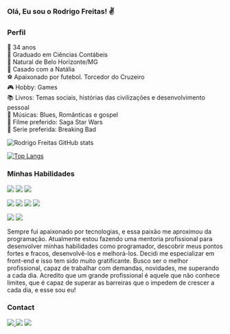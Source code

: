 ### Olá, Eu sou o Rodrigo Freitas! ✌️

### Perfil

🔞 34 anos <br>
🏫 Graduado em Ciências Contábeis <br>
🗽 Natural de Belo Horizonte/MG <br>
💍 Casado com a Natália <br>
⚽ Apaixonado por futebol. Torcedor do Cruzeiro <br>
🎮 Hobby: Games <br>
📚 Livros: Temas sociais, histórias das civilizações e desenvolvimento pessoal <br>
🎵 Músicas: Blues, Românticas e gospel <br>
🎥 Filme preferido: Saga Star Wars <br>
🎥 Serie preferida: Breaking Bad <br>


![Rodrigo Freitas GitHub stats](https://github-readme-stats.vercel.app/api?username=Rodjfreitas&show_icons=true&theme=highcontrast)

[![Top Langs](https://github-readme-stats.vercel.app/api/top-langs/?username=Rodjfreitas&layout=compact)](https://github.com/Rodjfreitas/github-readme-stats)


### Minhas Habilidades
<img src="https://img.shields.io/badge/-HTML5-E34F26?logo=HTML5&logoColor=white&style=plastic">  <img src="https://img.shields.io/badge/-CSS3-1572B6?logo=CSS3&logoColor=white&style=plastic">  <img src="https://img.shields.io/badge/-JAVASCRIPT-f4dc1c?logo=JavaScript&logoColor=black&style=plastic"> 

<img src="https://img.shields.io/badge/-Visual%20Studio%20Code-2F80ED?logo=visualstudiocode&logoColor=white&style=plastic">  <img src="https://img.shields.io/badge/-Bootstrap-7952B3?logo=Bootstrap&logoColor=white&style=plastic">  <img src="https://img.shields.io/badge/-Figma-F24E1E?logo=figma&logoColor=white&style=plastic">  <img src="https://img.shields.io/badge/-Git-F05032?logo=Git&logoColor=white&style=plastic">

<img src="https://img.shields.io/badge/-Excel-217346?logo=MicrosoftExcel&logoColor=white&style=flat">  <img src="https://img.shields.io/badge/-Power%20BI-F2C811?logo=PowerBI&logoColor=white&style=flat">


Sempre fui apaixonado por tecnologias, e essa paixão me aproximou da programação. Atualmente estou fazendo uma mentoria profissional para desenvolver minhas habilidades como programador, descobrir meus pontos fortes e fracos, desenvolvê-los e melhorá-los. Decidi me especializar em front-end e isso tem sido muito gratificante.
Busco ser o melhor profissional, capaz de trabalhar com demandas, novidades, me superando a cada dia.
Acredito que um grande profissional é aquele que não conhece limites, que é capaz de superar as barreiras que o impedem de crescer a cada dia, e esse sou eu!

### Contact
<a href="https://github.com/Rodjfreitas" target="_blank"><img src="https://img.shields.io/badge/-GitHub-181717?logo=GitHub&logoColor=white&style=flat"> <a href="https://www.linkedin.com/in/rodrigojfreitas/" target="_blank"><img src="https://img.shields.io/badge/-LinkedIn-0A66C2?logo=LinkedIn&logoColor=white&style=flat"></a> <a href="mailto:rodjfreitas@gmail.com" target="_blank"><img src="https://img.shields.io/badge/-email-005FF9?logo=Mail.Ru&logoColor=white&style=flat"></a> 



